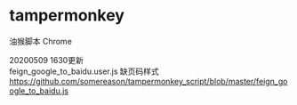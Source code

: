# tampermonkey
油猴脚本 Chrome

20200509 1630更新<br>
feign_google_to_baidu.user.js
缺页码样式
https://github.com/somereason/tampermonkey_script/blob/master/feign_google_to_baidu.js
